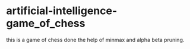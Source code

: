 # artificial-intelligence-game_of_chess
this is a game of chess done the help of minmax and alpha beta pruning. 
